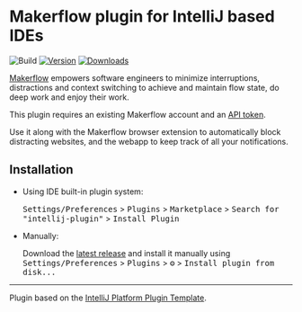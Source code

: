 # Makerflow plugin for IntelliJ based IDEs

![Build](https://github.com/makerflow/intellij-plugin/workflows/Build/badge.svg)
[![Version](https://img.shields.io/jetbrains/plugin/v/22279.svg)](https://plugins.jetbrains.com/plugin/22279)
[![Downloads](https://img.shields.io/jetbrains/plugin/d/22279.svg)](https://plugins.jetbrains.com/plugin/22279)

<!-- Plugin description -->
[Makerflow](https://makerflow.co) empowers software engineers to minimize interruptions, distractions and context 
switching to achieve and maintain flow state, do deep work and enjoy their work.
<p></p>
This plugin requires an existing Makerflow account and an <a href="https://app.makerflow.co/settings#api">API token</a>.
<p></p>
Use it along with the Makerflow browser extension to automatically block distracting websites, and the webapp to keep 
track of all your notifications.
<!-- Plugin description end -->

## Installation

- Using IDE built-in plugin system:
  
  <kbd>Settings/Preferences</kbd> > <kbd>Plugins</kbd> > <kbd>Marketplace</kbd> > <kbd>Search for "intellij-plugin"</kbd> >
  <kbd>Install Plugin</kbd>
  
- Manually:

  Download the [latest release](https://github.com/makerflow/intellij-plugin/releases/latest) and install it manually using
  <kbd>Settings/Preferences</kbd> > <kbd>Plugins</kbd> > <kbd>⚙️</kbd> > <kbd>Install plugin from disk...</kbd>


---
Plugin based on the [IntelliJ Platform Plugin Template][template].

[template]: https://github.com/JetBrains/intellij-platform-plugin-template
